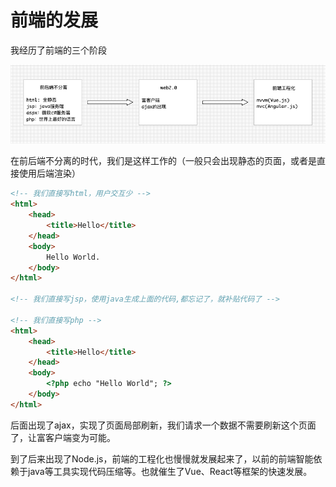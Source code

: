 # 前端的发展

我经历了前端的三个阶段

![](/assets/fed-road-map.png)

在前后端不分离的时代，我们是这样工作的（一般只会出现静态的页面，或者是直接使用后端渲染）

```html
<!-- 我们直接写html，用户交互少 -->
<html>
    <head>
        <title>Hello</title>
    </head>
    <body>
        Hello World.
    </body>
</html>

<!-- 我们直接写jsp，使用java生成上面的代码,都忘记了，就补贴代码了 -->

<!-- 我们直接写php -->
<html>
    <head>
        <title>Hello</title>
    </head>
    <body>
        <?php echo "Hello World"; ?>
    </body>
</html>
```

后面出现了ajax，实现了页面局部刷新，我们请求一个数据不需要刷新这个页面了，让富客户端变为可能。

到了后来出现了Node.js，前端的工程化也慢慢就发展起来了，以前的前端智能依赖于java等工具实现代码压缩等。也就催生了Vue、React等框架的快速发展。

